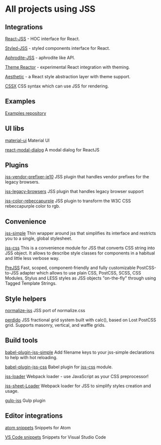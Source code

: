 # All projects using JSS

## Integrations

[React-JSS](https://github.com/cssinjs/react-jss) - HOC interface for React.

[Styled-JSS](https://github.com/cssinjs/styled-jss) - styled components interface for React.

[Aphrodite-JSS](https://github.com/cssinjs/aphrodite-jss) - aphrodite like API.

[Theme Reactor](https://github.com/nathanmarks/jss-theme-reactor) - experimental React integration with theming.

[Aesthetic](https://github.com/milesj/aesthetic/tree/master/packages/aesthetic) - a React style abstraction layer with theme support.

[CSSX](https://github.com/krasimir/cssx) CSS syntax which can use JSS for rendering.

## Examples

[Examples repository](https://github.com/cssinjs/examples)

## UI libs

[material-ui](https://github.com/callemall/material-ui/tree/next) Material UI

[react-modal-dialog](https://github.com/qimingweng/react-modal-dialog) A modal dialog for ReactJS

## Plugins

[jss-vendor-prefixer-ie10](https://github.com/alexkuz/jss-vendor-prefixer-ie10) JSS plugin that handles vendor prefixes for the legacy browsers.

[jss-legacy-browsers](https://github.com/moliver-bb/jss-legacy-browsers) JSS plugin that handles legacy browser support

[jss-color-rebeccapurple](https://github.com/joshgillies/jss-color-rebeccapurple) JSS plugin to transform the W3C CSS rebeccapurple color to rgb.

## Convenience

[jss-simple](https://github.com/ashaffer/jss-simple) Thin wrapper around jss that simplifies its interface and restricts you to a single, global stylesheet.

[jss-css](https://github.com/alexkuz/jss-css) This is a convenience module for JSS that converts CSS string into JSS object. It allows to describe style classes for components in a habitual and little less verbose way.

[PreJSS](https://github.com/axept/prejss) Fast, scoped, component-friendly and fully customizable PostCSS-to-JSS adapter which allows to use plain CSS, PostCSS, SCSS, CSS Modules, Stylus and LESS styles as JSS objects "on-the-fly" through using Tagged Template Strings.

## Style helpers

[normalize-jss](https://github.com/cssinjs/normalize-jss) JSS port of normalize.css

[perdido](https://github.com/wldcordeiro/perdido) JSS fractional grid system built with calc(), based on Lost PostCSS grid. Supports masonry, vertical, and waffle grids.


## Build tools

[babel-plugin-jss-simple](https://github.com/ashaffer/babel-plugin-jss-simple) Add filename keys to your jss-simple declarations to help with hot reloading.

[babel-plugin-jss-css](https://github.com/alexkuz/babel-plugin-jss-css) Babel plugin for [jss-css](https://github.com/alexkuz/jss-css) module.

[jss-loader](https://github.com/markdalgleish/jss-loader) Webpack loader - use JavaScript as your CSS preprocessor!

[jss-sheet-Loader](https://github.com/wellguimaraes/jss-sheet-loader) Webpack loader for JSS to simplify styles creation and usage.

[gulp-jss](https://github.com/gooy/gulp-jss) Gulp plugin

## Editor integrations

[atom snippets](https://github.com/march213/jss-atom-snippets) Snippets for Atom

[VS Code snippets](https://marketplace.visualstudio.com/items?itemName=visioncan.vscode-jss-snippets) Snippets for Visual Studio Code
